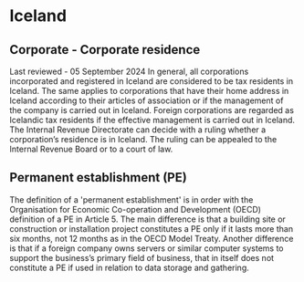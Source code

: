 # Iceland
## Corporate - Corporate residence
Last reviewed - 05 September 2024
In general, all corporations incorporated and registered in Iceland are considered to be tax residents in Iceland. The same applies to corporations that have their home address in Iceland according to their articles of association or if the management of the company is carried out in Iceland.
Foreign corporations are regarded as Icelandic tax residents if the effective management is carried out in Iceland.
The Internal Revenue Directorate can decide with a ruling whether a corporation’s residence is in Iceland. The ruling can be appealed to the Internal Revenue Board or to a court of law.
## Permanent establishment (PE)
The definition of a 'permanent establishment' is in order with the Organisation for Economic Co-operation and Development (OECD) definition of a PE in Article 5. The main difference is that a building site or construction or installation project constitutes a PE only if it lasts more than six months, not 12 months as in the OECD Model Treaty. Another difference is that if a foreign company owns servers or similar computer systems to support the business’s primary field of business, that in itself does not constitute a PE if used in relation to data storage and gathering.
